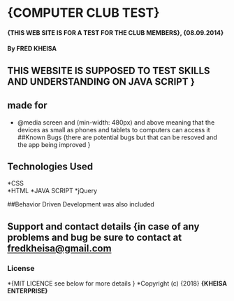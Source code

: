 # {COMPUTER CLUB TEST}
#### {THIS WEB SITE IS FOR A TEST FOR THE CLUB MEMBERS}, {08.09.2014}
#### By **FRED KHEISA**
## THIS WEBSITE IS SUPPOSED TO TEST SKILLS AND UNDERSTANDING ON  JAVA SCRIPT }
## made for 
* @media screen and (min-width: 480px) and above meaning that the devices as small as phones and tablets to computers can access it
##Known Bugs {there are potential bugs but that can be resoved and the app being improved }
## Technologies Used 
*CSS  
*HTML
*JAVA SCRIPT 
*jQuery

##Behavior Driven Development was also included


## Support and contact details {in case of any problems and bug be sure to contact at fredkheisa@gmail.com
### License 
*{MIT LICENCE see below for more details } *Copyright (c) {2018} **{KHEISA  ENTERPRISE}**